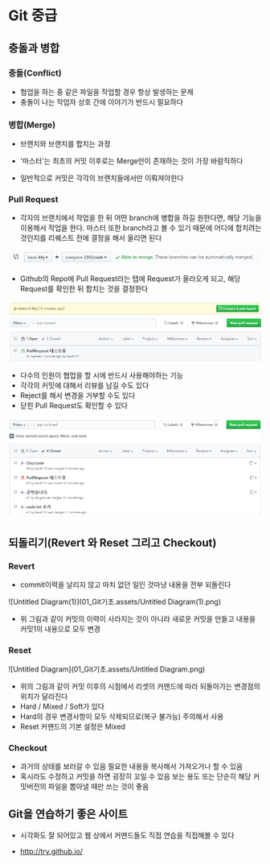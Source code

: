 # Git 중급

## 충돌과 병합

### 충돌(Conflict)

- 협업을 하는 중 같은 파일을 작업할 경우 항상 발생하는 문제
- 충돌이 나는 작업자 상호 간에 이야기가 반드시 필요하다

### 병합(Merge)

- 브랜치와 브랜치를 합치는 과정

- '마스터'는 최초의 커밋 이후로는 Merge만이 존재하는 것이 가장 바람직하다
- 일반적으로 커밋은 각각의 브랜치들에서만 이뤄져야한다

### Pull Request

- 각자의 브랜치에서 작업을 한 뒤 어떤 branch에 병합을 하길 원한다면, 해당 기능을 이용해서 작업을 한다. 마스터 또한 branch라고 볼 수 있기 때문에 어디에 합치려는 것인지를 리퀘스트 전에 결정을 해서 올리면 된다

![image-20191217164043437](01_Git기초.assets/image-20191217164043437.png)

- Github의 Repo에 Pull Request라는 탭에 Request가 올라오게 되고, 해당 Request를 확인한 뒤 합치는 것을 결정한다

![image-20191217162936443](01_Git기초.assets/image-20191217162936443.png)

- 다수의 인원이 협업을 할 시에 반드시 사용해야하는 기능
- 각각의 커밋에 대해서 리뷰를 남길 수도 있다
- Reject를 해서 변경을 거부할 수도 있다
- 닫힌 Pull Request도 확인할 수 있다

![image-20191217164213237](01_Git기초.assets/image-20191217164213237.png)

## 되돌리기(Revert 와 Reset 그리고 Checkout)

### Revert

- commit이력을 날리지 않고 마치 없던 일인 것마냥 내용을 전부 되돌린다

![Untitled Diagram(1)](01_Git기초.assets/Untitled Diagram(1).png)

- 위 그림과 같이 커밋의 이력이 사라지는 것이 아니라 새로운 커밋을 만들고 
  내용을 커밋1의 내용으로 모두 변경

### Reset

![Untitled Diagram](01_Git기초.assets/Untitled Diagram.png)

- 위의 그림과 같이 커밋 이후의 시점에서 리셋의 커맨드에 따라 되돌아가는 변경점의 위치가 달라진다
- Hard / Mixed / Soft가 있다
- Hard의 경우 변경사항이 모두 삭제되므로(복구 불가능) 주의해서 사용
- Reset 커맨드의 기본 설정은 Mixed

### Checkout

- 과거의 상태를 보러갈 수 있음 필요한 내용을 복사해서 가져오거나 할 수 있음
- 혹시라도 수정하고 커밋을 하면 굉장히 꼬일 수 있음 보는 용도 또는 단순히 해당 커밋버전의 파일을 뽑아낼 때만 쓰는 것이 좋음

## Git을 연습하기 좋은 사이트

- 시각화도 잘 되어있고 웹 상에서 커맨드들도 직접 연습을 직접해볼 수 있다

- http://try.github.io/